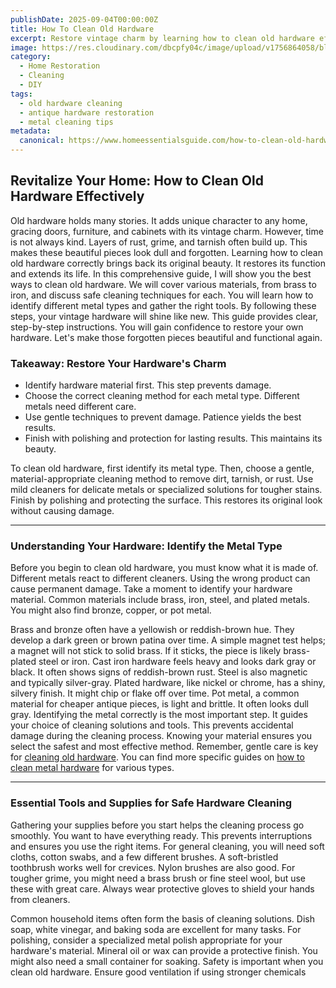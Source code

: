 ```yaml
---
publishDate: 2025-09-04T00:00:00Z
title: How To Clean Old Hardware
excerpt: Restore vintage charm by learning how to clean old hardware effectively. Discover safe methods for brass, iron, and other metals to bring new life to old pieces.
image: https://res.cloudinary.com/dbcpfy04c/image/upload/v1756864058/blog_image_1756864058_aot9uz.webp
category:
  - Home Restoration
  - Cleaning
  - DIY
tags:
  - old hardware cleaning
  - antique hardware restoration
  - metal cleaning tips
metadata:
  canonical: https://www.homeessentialsguide.com/how-to-clean-old-hardware
---
```


## Revitalize Your Home: How to Clean Old Hardware Effectively

Old hardware holds many stories. It adds unique character to any home, gracing doors, furniture, and cabinets with its vintage charm. However, time is not always kind. Layers of rust, grime, and tarnish often build up. This makes these beautiful pieces look dull and forgotten. Learning how to clean old hardware correctly brings back its original beauty. It restores its function and extends its life. In this comprehensive guide, I will show you the best ways to clean old hardware. We will cover various materials, from brass to iron, and discuss safe cleaning techniques for each. You will learn how to identify different metal types and gather the right tools. By following these steps, your vintage hardware will shine like new. This guide provides clear, step-by-step instructions. You will gain confidence to restore your own hardware. Let's make those forgotten pieces beautiful and functional again.

### Takeaway: Restore Your Hardware's Charm

*   Identify hardware material first. This step prevents damage.
*   Choose the correct cleaning method for each metal type. Different metals need different care.
*   Use gentle techniques to prevent damage. Patience yields the best results.
*   Finish with polishing and protection for lasting results. This maintains its beauty.

To clean old hardware, first identify its metal type. Then, choose a gentle, material-appropriate cleaning method to remove dirt, tarnish, or rust. Use mild cleaners for delicate metals or specialized solutions for tougher stains. Finish by polishing and protecting the surface. This restores its original look without causing damage.

---

### Understanding Your Hardware: Identify the Metal Type

Before you begin to clean old hardware, you must know what it is made of. Different metals react to different cleaners. Using the wrong product can cause permanent damage. Take a moment to identify your hardware material. Common materials include brass, iron, steel, and plated metals. You might also find bronze, copper, or pot metal.

Brass and bronze often have a yellowish or reddish-brown hue. They develop a dark green or brown patina over time. A simple magnet test helps; a magnet will not stick to solid brass. If it sticks, the piece is likely brass-plated steel or iron. Cast iron hardware feels heavy and looks dark gray or black. It often shows signs of reddish-brown rust. Steel is also magnetic and typically silver-gray. Plated hardware, like nickel or chrome, has a shiny, silvery finish. It might chip or flake off over time. Pot metal, a common material for cheaper antique pieces, is light and brittle. It often looks dull gray. Identifying the metal correctly is the most important step. It guides your choice of cleaning solutions and tools. This prevents accidental damage during the cleaning process. Knowing your material ensures you select the safest and most effective method. Remember, gentle care is key for [cleaning old hardware](https://homeessentialsguide.com/how-to-clean-old-hardware). You can find more specific guides on [how to clean metal hardware](https://homeessentialsguide.com/how-to-clean-metal-hardware) for various types.

---

### Essential Tools and Supplies for Safe Hardware Cleaning

Gathering your supplies before you start helps the cleaning process go smoothly. You want to have everything ready. This prevents interruptions and ensures you use the right items. For general cleaning, you will need soft cloths, cotton swabs, and a few different brushes. A soft-bristled toothbrush works well for crevices. Nylon brushes are also good. For tougher grime, you might need a brass brush or fine steel wool, but use these with great care. Always wear protective gloves to shield your hands from cleaners.

Common household items often form the basis of cleaning solutions. Dish soap, white vinegar, and baking soda are excellent for many tasks. For polishing, consider a specialized metal polish appropriate for your hardware's material. Mineral oil or wax can provide a protective finish. You might also need a small container for soaking. Safety is important when you clean old hardware. Ensure good ventilation if using stronger chemicals